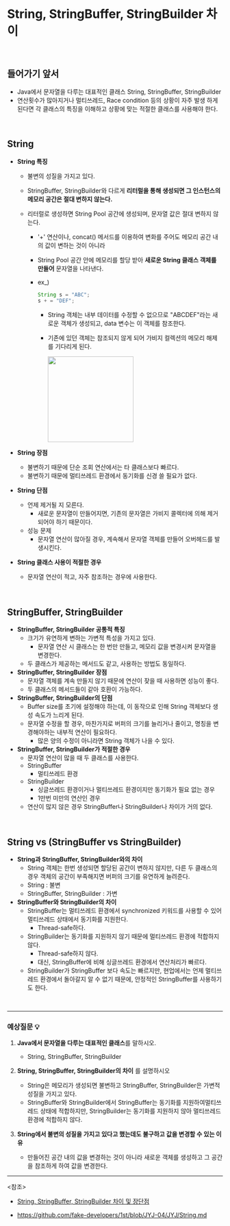 # String, StringBuffer, StringBuilder 차이

<br>

## 들어가기 앞서

-  Java에서 문자열을 다루는 대표적인 클래스 String, StringBuffer, StringBuilder
- 연산횟수가 많아지거나 멀티쓰레드, Race condition 등의 상황이 자주 발생 하게된다면 각 클래스의 특징을 이해하고 상황에 맞는 적절한 클래스를 사용해야 한다.

<br>

## String

  - **String 특징**

    - 불변의 성질을 가지고 있다.

    - StringBuffer, StringBuilder와 다르게 **리터럴을 통해 생성되면 그 인스턴스의 메모리 공간은 절대 변하지 않는다.**

    - 리터럴로 생성하면 String Pool 공간에 생성되며, 문자열 값은 절대 변하지 않는다.

      - '+' 연산이나, concat() 메서드를 이용하여 변화를 주어도 메모리 공간 내의 값이 변하는 것이 아니라
      - String Pool 공간 안에 메모리를 할당 받아 **새로운 String 클래스 객체를 만들어** 문자열을 나타낸다.

      - ex_)

        ~~~java
        String s = "ABC";
        s + = "DEF";
        ~~~

        - String 객체는 내부 데이터를 수정할 수 없으므로 "ABCDEF"라는 새로운 객체가 생성되고, data 변수는 이 객체를 참조한다.

        - 기존에 있던 객체는 참조되지 않게 되어 가비지 컬렉션의 메모리 해제를 기다리게 된다.

           <img src="https://user-images.githubusercontent.com/58902042/106122704-5859ba80-619c-11eb-963e-90d5947a10cc.PNG" height=200>

  - **String 장점**

      - 불변하기 때문에 단순 조회 연산에서는 타 클래스보다 빠르다.
      - 불변하기 때문에 멀티쓰레드 환경에서 동기화를 신경 쓸 필요가 없다.

  - **String 단점**

      - 언제 제거될 지 모른다.
          - 새로운 문자열이 만들어지면, 기존의 문자열은 가비지 콜렉터에 의해 제거 되어야 하기 때문이다.
      - 성능 문제
          - 문자열 연산이 많아질 경우, 계속해서 문자열 객체를 만들어 오버헤드를 발생시킨다.

- **String 클래스 사용이 적절한 경우**

  - 문자열 연산이 적고, 자주 참조하는 경우에 사용한다.

<br>

## StringBuffer, StringBuilder

- **StringBuffer, StringBuilder 공통적 특징**
  - 크기가 유연하게 변하는 가변적 특성을 가지고 있다.
    - 문자열 연산 시 클래스는 한 번만 만들고, 메모리 값을 변경시켜 문자열을 변경한다.
  - 두 클래스가 제공하는 메서드도 같고, 사용하는 방법도 동일하다.
- **StringBuffer, StringBuilder 장점**
  - 문자열 객체를 계속 만들지 않기 때문에 연산이 잦을 때 사용하면 성능이 좋다.
  - 두 클래스의 메서드들이 같아 호환이 가능하다.
- **StringBuffer, StringBuilder의 단점**
  - Buffer size를 초기에 설정해야 하는데, 이 동작으로 인해 String 객체보다 생성 속도가 느리게 된다.
  - 문자열 수정을 할 경우, 마찬가지로 버퍼의 크기를 늘리거나 줄이고, 명칭을 변경해야하는 내부적 연산이 필요하다.
    - 많은 양의 수정이 아니라면 String 객체가 나을 수 있다.
- **StringBuffer, StringBuilder가 적절한 경우**
  - 문자열 연산이 많을 때 두 클래스를 사용한다.
  - StringBuffer
    - 멀티쓰레드 환경
  - StringBuilder
    - 싱글쓰레드 환경이거나 멀티쓰레드 환경이지만 동기화가 필요 없는 경우
    - 1만번 미만의 연산인 경우
  - 연산이 많지 않은 경우 StringBuffer나 StringBuilder나 차이가 거의 없다.

<br>

## String vs (StringBuffer vs StringBuilder)

- **String과 StringBuffer, StringBuilder와의 차이**	
  - String 객체는 한번 생성되면 할당된 공간이 변하지 않지만, 다른 두 클래스의 경우 객체의 공간이 부족해지면 버퍼의 크기를 유연하게 늘려준다.
  - String : 불변 
  - StringBuffer, StringBuilder : 가변
- **StringBuffer와 StringBuilder의 차이**
  - StringBuffer는 멀티쓰레드 환경에서 synchronized 키워드를 사용할 수 있어 멀티쓰레드 상태에서 동기화를 지원한다.
    - Thread-safe하다.
  - StringBuilder는 동기화를 지원하지 않기 때문에 멀티쓰레드 환경에 적합하지 않다.
    - Thread-safe하지 않다.
    - 대신, StringBuffer에 비해 싱글쓰레드 환경에서 연산처리가 빠르다.
  - StringBuilder가 StringBuffer 보다 속도는 빠르지만, 현업에서는 언제 멀티쓰레드 환경에서 돌아갈지 알 수 없기 때문에, 안정적인 StringBuffer를 사용하기도 한다.

<br>

------

###  예상질문 :bulb:

1. **Java에서 문자열을 다루는 대표적인 클래스**를 말하시오.
   - String, StringBuffer, StringBuilder



2. **String, StringBuffer, StringBuilder의 차이** 를 설명하시오
   - String은 메모리가 생성되면 불변하고  StringBuffer, StringBuilder은 가변적 성질을 가지고 있다.
   - StringBuffer와 StringBuilder에서 StringBuffer는 동기화를 지원하여멀티쓰레드 상태에 적합하지만, StringBuilder는 동기화를 지원하지 않아 멀티쓰레드 환경에 적합하지 않다.



3. **String에서 불변의 성질을 가지고 있다고 했는데도 불구하고 값을 변경할 수 있는 이유**
   - 만들어진 공간 내의 값을 변경하는 것이 아니라 새로운 객체를 생성하고 그 공간을 참조하게 하여 값을 변경한다.





--------

<참조>

- [String, StringBuffer, StringBuilder 차이 및 장단점](https://ifuwanna.tistory.com/221)

- <https://github.com/fake-developers/1st/blob/JYJ-04/JYJ/String.md>